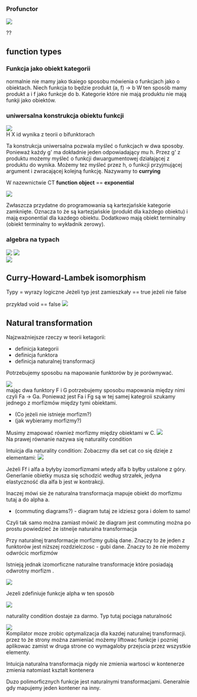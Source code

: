 ### Profunctor

![](20221021204836.png)

??

## function types

### Funkcja jako obiekt kategorii

normalnie nie mamy jako tkaiego sposobu mówienia o funkcjach jako o obiektach.
Niech funkcja to będzie produkt (a, f) -> b
W ten sposób mamy produkt a i f jako funkcje do b. Kategorie które nie mają produktu nie mają funkji jako obiektów.

### uniwersalna konstrukcja obiektu funkcji

![](20221021225757.png)  
H X id wynika z teorii o bifunktorach

Ta konstrukcja uniwersalna pozwala myśleć o funkcjach w dwa sposoby. Ponieważ każdy g' ma dokładnie jeden odpowiadający mu h. Przez g' z produktu możemy myśleć o funkcji dwuargumentowej działającej z produktu do wynika. Możemy tez myśleć przez h, o funkcji przyjmującej argument i zwracającej kolejną funkcję. Nazywamy to **currying**

W nazewnictwie CT **function object** == **exponential**

![](20221021232013.png)

Zwłaszcza przydatne do programowania są kartezjańskie kategorie zamknięte. Oznacza to że są kartezjańskie (produkt dla każdego obiektu) i mają exponential dla kazdego obiektu.
Dodatkowo mają obiekt terminalny (obiekt terminalny to wykładnik zerowy).

### algebra na typach

![](20221021234043.png)
![](20221021234136.png)  
![](20221021234149.png)

## Curry-Howard-Lambek isomorphism

Typy = wyrazy logiczne
Jeżeli typ jest zamieszkały == true jeżeli nie false

przykład void == false
![](20221022000328.png)

## Natural transformation

Najzważniejsze rzeczy w teorii ketagorii:

- definicja kategorii
- definicja funktora
- definicja naturalnej transformacji

Potrzebujemy sposobu na mapowanie funktorów by je porównywać.

![](20221023172656.png)  
mając dwa funktory F i G potrzebujemy sposobu mapowania między nimi czyli Fa -> Ga.
Ponieważ jest Fa i Fg są w tej samej kategroii szukamy jednego z morfizmów między tymi obiektami.

- (Co jeżeli nie istnieje morfizm?)
- (jak wybieramy morfizmy?)

Musimy zmapować również morfizmy między obiektami w C.
![](20221023173203.png)  
Na prawej równanie nazywa się naturality condition

Intuicja dla naturality condition:
Zobaczmy dla set cat co się dzieje z elementami:
![](20221023174853.png)

Jeżeli Ff i alfa a byłyby izomorfizmami wtedy alfa b byłby ustalone z góry.
Generlanie obietky musza się schodzić według strzałek, jedyna elastyczność dla alfa b jest w kontrakcji.

Inaczej mówi sie że naturalna transformacja mapuje obiekt do morfizmu tutaj a do alpha a.

- (commuting diagrams?) - diagram tutaj ze idziesz gora i dolem to samo!

Czyli tak samo można zamiast mówić że diagram jest commuting można po prostu powiedzieć że istneije naturalna transformacja

Przy naturalnej transformacje morfizmy gubią dane.
Znaczy to że jeden z funktorów jest niższej rozdzielczosc - gubi dane. Znaczy to że nie możemy odwrócic morfizmów

Istnieją jednak izomorficzne naturalne transformacje które posiadają odwrotny morfizm .

![](20221023180749.png)

Jezeli zdefiniuje funkcje alpha w ten sposób

![](20221023231335.png)

naturality condition dostaje za darmo. Typ tutaj pociąga naturalność

![](20221023232255.png)  
Kompilator moze zrobic optymalizacja dla kazdej naturalnej transformacji.
przez to że strony można zamieniać możemy liftowac funkcje i pozniej aplikowac zamist w druga strone co wymagaloby przejscia przez wszystkie elementy.

Intuicja
naturalna transformacja nigdy nie zmienia wartosci w kontenerze
zmienia natomiast ksztalt kontenera

Duzo polimorficznych funkcje jest naturalnymi transformacjami. Generalnie gdy mapujemy jeden kontener na inny.
